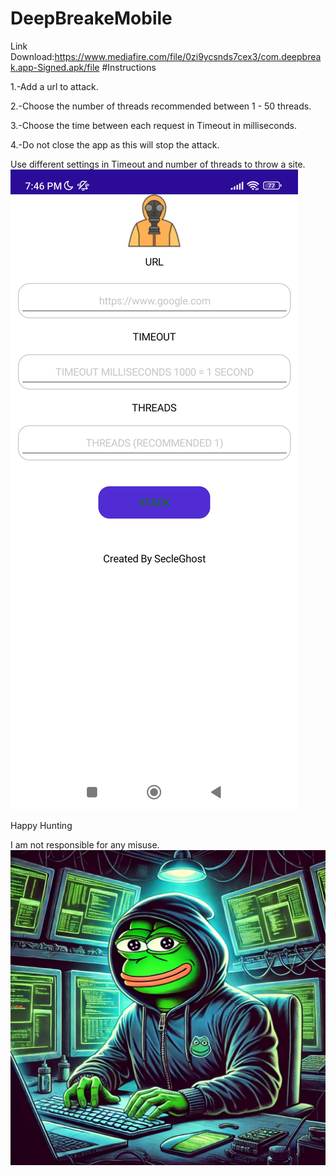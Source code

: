 # DeepBreakeMobile
Link Download:https://www.mediafire.com/file/0zi9ycsnds7cex3/com.deepbreak.app-Signed.apk/file
#Instructions

1.-Add a url to attack.

2.-Choose the number of threads recommended between 1 - 50 threads.

3.-Choose the time between each request in Timeout in milliseconds.

4.-Do not close the app as this will stop the attack.

Use different settings in Timeout and number of threads to throw a site.
![alt text](https://github.com/secleGhost/DeepBreakeMobile/blob/7605be42f6c432eaa07347ded5df534b0ab88407/Screenshot_2025-05-18-19-46-33-982_com.deepbreak.app.png)


Happy Hunting

I am not responsible for any misuse.
![alt text](https://github.com/secleGhost/DeepBrake/blob/f8a3a72e408a647841873d623f4e3240b66f0681/image/pepe.png)

